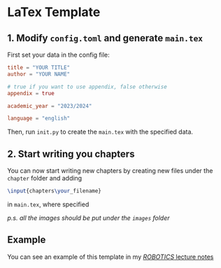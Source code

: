# LaTex Template

## 1. Modify `config.toml` and generate `main.tex`

First set your data in the config file:
```toml
title = "YOUR TITLE"
author = "YOUR NAME"

# true if you want to use appendix, false otherwise
appendix = true

academic_year = "2023/2024"

language = "english"
```
Then, run `init.py` to create the `main.tex` with the specified data.

## 2. Start writing you chapters 

You can now start writing new chapters by creating new files under the `chapter` folder and adding
```tex
\input{chapters\your_filename}
```
in `main.tex`, where specified

*p.s. all the images should be put under the `images` folder*



## Example

You can see an example of this template in my [*ROBOTICS* lecture notes](https://github.com/regi18/Robotics_LectureNotes/blob/master/main.pdf)
[](example.pdf)